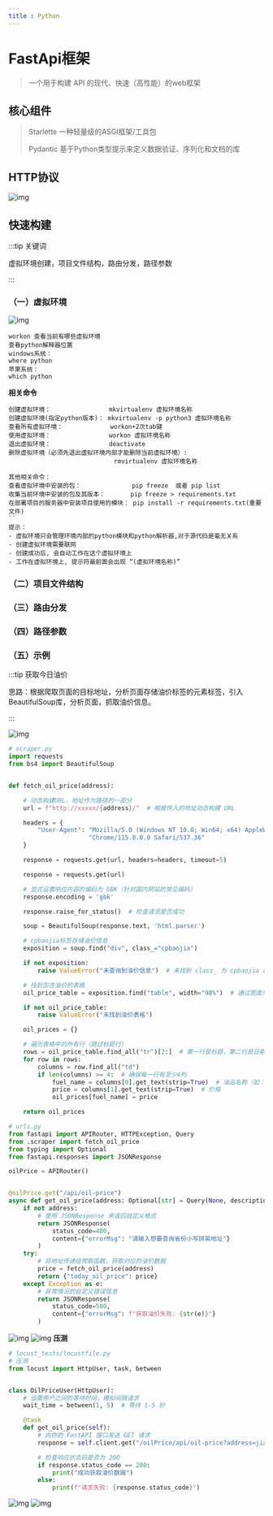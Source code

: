 ```yaml
---
title : Python
---
```


<style src="./index.scss"></style>

# FastApi框架
>一个用于构建 API 的现代、快速（高性能）的web框架

## 核心组件

> Starlette 一种轻量级的ASGI框架/工具包
>
> Pydantic 基于Python类型提示来定义数据验证、序列化和文档的库

## HTTP协议

![img](./index.assets/http.png)

## 快速构建

:::tip 关键词

虚拟环境创建，项目文件结构，路由分发，路径参数

:::

### （一）虚拟环境

![img](./index.assets/解释器位置.png)

~~~text
workon 查看当前有哪些虚拟环境
查看python解释器位置
windows系统：
where python
苹果系统：
which python
~~~

**相关命令**

~~~text
创建虚拟环境：                mkvirtualenv 虚拟环境名称
创建虚拟环境(指定python版本)： mkvirtualenv -p python3 虚拟环境名称
查看所有虚拟环境：             workon+2次tab键
使用虚拟环境：                workon 虚拟环境名称
退出虚拟环境：                deactivate
删除虚拟环境（必须先退出虚拟环境内部才能删除当前虚拟环境）:
                           	 rmvirtualenv 虚拟环境名称
    
其他相关命令：
查看虚拟环境中安装的包：              pip freeze  或者 pip list
收集当前环境中安装的包及其版本：       pip freeze > requirements.txt
在部署项目的服务器中安装项目使用的模块： pip install -r requirements.txt(重要文件)
``
提示：
- 虚拟环境只会管理环境内部的python模块和python解析器,对于源代码是毫无关系
- 创建虚拟环境需要联网
- 创建成功后, 会自动工作在这个虚拟环境上
- 工作在虚拟环境上, 提示符最前面会出现 “(虚拟环境名称)”
~~~

### （二）项目文件结构

### （三）路由分发

### （四）路径参数

### （五）示例

:::tip 获取今日油价

思路：根据爬取页面的目标地址，分析页面存储油价标签的元素标签，引入BeautifulSoup库，分析页面，抓取油价信息。

:::

![img](./index.assets/demo.png)

~~~python
# scraper.py
import requests
from bs4 import BeautifulSoup


def fetch_oil_price(address):

    # 动态构建URL，地址作为路径的一部分
    url = f"http://xxxxx/{address}/"  # 根据传入的地址动态构建 URL

    headers = {
        "User-Agent": "Mozilla/5.0 (Windows NT 10.0; Win64; x64) AppleWebKit/537.36 (KHTML, like Gecko) "
                      "Chrome/115.0.0.0 Safari/537.36"
    }

    response = requests.get(url, headers=headers, timeout=5)

    response = requests.get(url)

    # 显式设置响应内容的编码为 GBK（针对国内网站的常见编码）
    response.encoding = 'gbk'

    response.raise_for_status()  # 检查请求是否成功

    soup = BeautifulSoup(response.text, 'html.parser')

    # cpbaojia标签存储油价信息
    exposition = soup.find("div", class_="cpbaojia")

    if not exposition:
        raise ValueError("未查询到油价信息")  # 未找到 class_ 为 cpbaojia 的父级元素

    # 找到包含油价的表格
    oil_price_table = exposition.find("table", width="98%")  # 通过宽度来定位表格，您可以根据实际情况修改选择器

    if not oil_price_table:
        raise ValueError("未找到油价表格")

    oil_prices = {}

    # 遍历表格中的所有行（跳过标题行）
    rows = oil_price_table.find_all("tr")[2:]  # 第一行是标题，第二行是日期，所以从第三行开始处理
    for row in rows:
        columns = row.find_all("td")
        if len(columns) >= 4:  # 确保每一行有至少4列
            fuel_name = columns[0].get_text(strip=True)  # 油品名称（如：江苏92#汽油）
            price = columns[1].get_text(strip=True)  # 价格
            oil_prices[fuel_name] = price

    return oil_prices
~~~

~~~python
# urls.py
from fastapi import APIRouter, HTTPException, Query
from .scraper import fetch_oil_price
from typing import Optional
from fastapi.responses import JSONResponse

oilPrice = APIRouter()


@oilPrice.get("/api/oil-price")
async def get_oil_price(address: Optional[str] = Query(None, description="可选的地址")):
    if not address:
        # 使用 JSONResponse 来返回自定义格式
        return JSONResponse(
            status_code=400,
            content={"errorMsg": "请输入想要查询省份小写拼英地址"}
        )
    try:
        # 将地址传递给爬取函数，获取对应的油价数据
        price = fetch_oil_price(address)
        return {"today_oil_price": price}
    except Exception as e:
        # 异常情况的自定义错误信息
        return JSONResponse(
            status_code=500,
            content={"errorMsg": f"获取油价失败: {str(e)}"}
        )
~~~
![img](./index.assets/file.png)
![img](./index.assets/back.png)
**压测**

~~~python
# locust_tests/locustfile.py
# 压测
from locust import HttpUser, task, between


class OilPriceUser(HttpUser):
    # 设置用户之间的等待时间，模拟间隔请求
    wait_time = between(1, 5)  # 等待 1-5 秒

    @task
    def get_oil_price(self):
        # 向你的 FastAPI 接口发送 GET 请求
        response = self.client.get("/oilPrice/api/oil-price?address=jiangsu")

        # 检查响应状态码是否为 200
        if response.status_code == 200:
            print("成功获取油价数据")
        else:
            print(f"请求失败: {response.status_code}")
~~~

![img](./index.assets/image.png)
![img](./index.assets/image2.png)